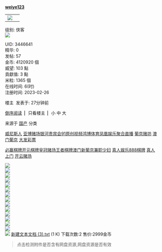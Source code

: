 **[weiye123](https://bbs2023.huidating.com/2048/u.php?action=show&uid=3446641)**

<table><tbody><tr><td><a href="https://bbs2023.huidating.com/2048/u.php?action=show&amp;uid=3446641" target="_blank" id="card_sf_tpc_3446641"><img src="https://bbs2023.huidating.com/2048/images/face/none.gif"></a></td><td><span id="sf_tpc"></span></td></tr></tbody></table>

级别: 侠客  
![](https://bbs2023.huidating.com/2048/images/wind/level/%E5%A4%8D%E4%BB%B6%203.gif)

UID: 3446641  
精华: 0  
发帖: 57  
金币: 4120920 個  
威望: 103 點  
貢獻值: 3 點  
米粒: 1365 個  
在线时间: 6(时)  
注册时间: 2023-02-26  

楼主  发表于: 27分钟前

[倒序阅读](https://bbs2023.huidating.com/2048/read.php?tid-9538587-ordertype-desc.html "倒序阅读") **┊**  只看楼主 **┊**  小 中 大

来源于 [国产](https://bbs2023.huidating.com/2048/thread.php?fid-287-type-623.html) 分类

[威尼斯人](https://bbs2023.huidating.com/htm/b9.htm) [亚博赌场](https://bbs2023.huidating.com/htm/a1.htm)[银河贵宾会](https://bbs2023.huidating.com/htm/b2.htm)[91原创视频](https://bbs2023.huidating.com/htm/b5.htm)[鸿博体育](https://bbs2023.huidating.com/htm/a4.htm)[凤凰娱乐](https://bbs2023.huidating.com/htm/a8.htm)[聚合直播](https://bbs2023.huidating.com/htm/b10.htm) [葡京赌坊](https://bbs2023.huidating.com/htm/sg.htm) [澳门葡京](https://bbs2023.huidating.com/htm/bba.htm) [大发彩票](https://bbs2023.huidating.com/htm/df.htm)

[必赢棋牌](https://bbs2023.huidating.com/htm/a6.htm)[开元棋牌](https://bbs2023.huidating.com/htm/b4.htm)[皇冠赌场](https://bbs2023.huidating.com/htm/a5.htm)[王者棋牌](https://bbs2023.huidating.com/htm/a7.htm)[澳门新葡京](https://bbs2023.huidating.com/htm/a2.htm)[兼职少妇](https://bbs2023.huidating.com/htm/vk.htm) [真人娱乐](https://bbs2023.huidating.com/htm/b1.htm)[888棋牌](https://bbs2023.huidating.com/htm/b3.htm) [真人上门](https://bbs2023.huidating.com/htm/vk.htm) [开云赌场](https://bbs2023.huidating.com/htm/kyy.htm)

![](https://img.picel48.com/i/2023/03/18/r15pry.png)  
![](https://img.picel48.com/i/2023/03/18/r164jc.png)  
![](https://img.picel48.com/i/2023/03/18/r16oty.png)  
![](https://img.picel48.com/i/2023/03/18/r171d9.png)  
![](https://img.picel48.com/i/2023/03/18/r1g4oe.png)  
![](https://img.picel48.com/i/2023/03/18/r1gkf2.png)  
![](https://img.picel48.com/i/2023/03/18/r1gs55.png)  
![](https://img.picel48.com/i/2023/03/18/r1h6uh.png)  
![](https://img.picel48.com/i/2023/03/18/r1hit2.png)  
![](https://img.picel48.com/i/2023/03/18/r1i0ay.png)  
![](https://img.picel48.com/i/2023/03/18/r1ilwf.png)  
![](https://img.picel48.com/i/2023/03/18/r1iqze.png)  
![](https://img.picel48.com/i/2023/03/18/r1jiiz.png)  
![](https://img.picel48.com/i/2023/03/18/r1jm19.png)  
 ![](https://bbs2023.huidating.com/2048/images/wind/file/txt.gif) [新建文本文档 (3).txt](https://bbs2023.huidating.com/2048/job.php?action=download&aid=2352367) (1 K) 下载次数:2 售价:2999金币

> 点击检测附件是否含有网盘资源,网盘资源是否有效